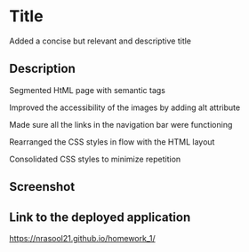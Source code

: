 # Title

Added a concise but relevant and descriptive title

## Description

Segmented HtML page with semantic tags 

Improved the accessibility of the images by adding alt attribute 

Made sure all the links in the navigation bar were functioning 

Rearranged the CSS styles in flow with the HTML layout

Consolidated CSS styles to minimize repetition 

## Screenshot

## Link to the deployed application 
 https://nrasool21.github.io/homework_1/


